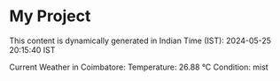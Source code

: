 # My Project

This content is dynamically generated in Indian Time (IST): 2024-05-25 20:15:40 IST


Current Weather in Coimbatore:
Temperature: 26.88 °C
Condition: mist
